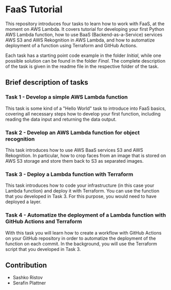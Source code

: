 # FaaS Tutorial

This repository introduces four tasks to learn how to work with FaaS, at the moment on AWS Lambda. It covers tutorial for developing your first Python AWS Lambda function, how to use BaaS (Backend-as-a-Service) services AWS S3 and AWS Rekognition in AWS Lambda, and how to automatize deployment of a function using Terraform and GitHub Actions.

Each task has a starting point code example in the folder *Initial*, while one possible solution can be found in the folder *Final*. The complete description of the task is given in the readme file in the respective folder of the task.

## Brief description of tasks

### Task 1 - Develop a simple AWS Lambda function

This task is some kind of a "Hello World" task to introduce into FaaS basics, covering all necessary steps how to develop your first function, including reading the data input and returning the data output.

### Task 2 - Develop an AWS Lambda function for object recognition

This task introduces how to use AWS BaaS services S3 and AWS Rekognition. In particular, how to crop faces from an image that is stored on AWS S3 storage and store them back to S3 as separated images.

### Task 3 - Deploy a Lambda function with Terraform

This task introduces how to code your infrastructure (in this case your Lambda function) and deploy it with Terraform. You can use the function that you developed in Task 3. For this purpose, you would need to have deployed a layer.

### Task 4 - Automatize the deployment of a Lambda function with GitHub Actions and Terraform

With this task you will learn how to create a workflow with GitHub Actions on your GitHub repository in order to automatize the deployment of the function on each commit. 
In the background, you will use the Terraform script that you developed in Task 3.


## Contribution

- Sashko Ristov
- Serafin Plattner 

